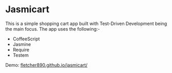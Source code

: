 # Jasmicart

This is a simple shopping cart app built with Test-Driven Development being the main focus. The app uses the following:-

* CoffeeScript 
* Jasmine 
* Require
* Testem

Demo: <a href="http://fletcher890.github.io/jasmicart/" target="_blank" title="Jasmicart Demo">fletcher890.github.io/jasmicart/</a>